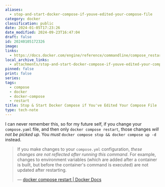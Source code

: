 ```yaml
---
aliases:
  - stop-and-start-docker-compose-if-youve-edited-your-compose-file
category: docker
classification: public
date: 2024-01-05T17:23:26
date_modified: 2024-09-23T16:47:04
draft: false
id: 20240105172326
image: 
links:
  - https://docs.docker.com/engine/reference/commandline/compose_restart/
local_archive_links:
  - attachments/stop-and-start-docker-compose-if-youve-edited-your-compose-file.html
pinned: false
print: false
series: 
tags:
  - compose
  - docker
  - docker-compose
  - restart
title: Stop & Start Docker Compose if You've Edited Your Compose File
type: tech-note
---
```


I can never remember this, so for my future self, if you change your `compose.yaml` file, and then only `docker compose restart`, those changes *will not be picked up*. You *must* `docker compose stop && docker compose up -d` instead.

> If you make changes to your `compose.yml` configuration, *these changes are not reflected after running this command*. For example, changes to environment variables (which are added after a container is built, but before the container's command is executed) are not updated after restarting.
> 
> — [docker compose restart | Docker Docs](https://docs.docker.com/engine/reference/commandline/compose_restart/)